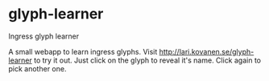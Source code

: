 # glyph-learner
Ingress glyph learner

A small webapp to learn ingress glyphs. Visit http://lari.kovanen.se/glyph-learner to try it out. Just click on the glyph to reveal it's name. Click again to pick another one.
